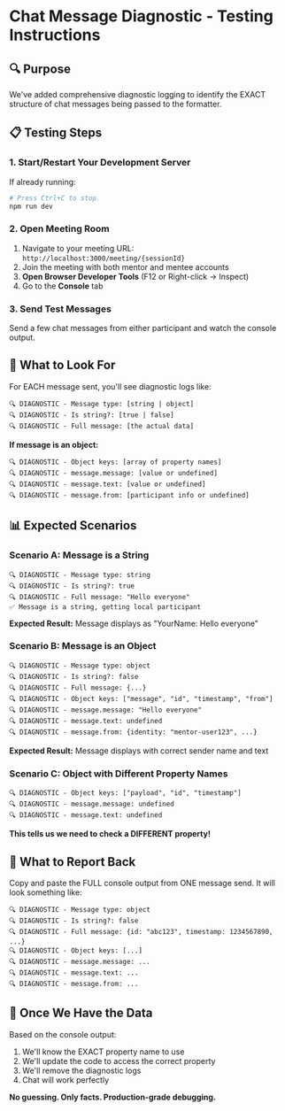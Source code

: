 # Chat Message Diagnostic - Testing Instructions

## 🔍 Purpose
We've added comprehensive diagnostic logging to identify the EXACT structure of chat messages being passed to the formatter.

## 📋 Testing Steps

### 1. Start/Restart Your Development Server
If already running:
```bash
# Press Ctrl+C to stop
npm run dev
```

### 2. Open Meeting Room
1. Navigate to your meeting URL: `http://localhost:3000/meeting/{sessionId}`
2. Join the meeting with both mentor and mentee accounts
3. **Open Browser Developer Tools** (F12 or Right-click → Inspect)
4. Go to the **Console** tab

### 3. Send Test Messages
Send a few chat messages from either participant and watch the console output.

## 🔎 What to Look For

For EACH message sent, you'll see diagnostic logs like:

```
🔍 DIAGNOSTIC - Message type: [string | object]
🔍 DIAGNOSTIC - Is string?: [true | false]
🔍 DIAGNOSTIC - Full message: [the actual data]
```

**If message is an object:**
```
🔍 DIAGNOSTIC - Object keys: [array of property names]
🔍 DIAGNOSTIC - message.message: [value or undefined]
🔍 DIAGNOSTIC - message.text: [value or undefined]
🔍 DIAGNOSTIC - message.from: [participant info or undefined]
```

## 📊 Expected Scenarios

### Scenario A: Message is a String
```
🔍 DIAGNOSTIC - Message type: string
🔍 DIAGNOSTIC - Is string?: true
🔍 DIAGNOSTIC - Full message: "Hello everyone"
✅ Message is a string, getting local participant
```
**Expected Result:** Message displays as "YourName: Hello everyone"

### Scenario B: Message is an Object
```
🔍 DIAGNOSTIC - Message type: object
🔍 DIAGNOSTIC - Is string?: false
🔍 DIAGNOSTIC - Full message: {...}
🔍 DIAGNOSTIC - Object keys: ["message", "id", "timestamp", "from"]
🔍 DIAGNOSTIC - message.message: "Hello everyone"
🔍 DIAGNOSTIC - message.text: undefined
🔍 DIAGNOSTIC - message.from: {identity: "mentor-user123", ...}
```
**Expected Result:** Message displays with correct sender name and text

### Scenario C: Object with Different Property Names
```
🔍 DIAGNOSTIC - Object keys: ["payload", "id", "timestamp"]
🔍 DIAGNOSTIC - message.message: undefined
🔍 DIAGNOSTIC - message.text: undefined
```
**This tells us we need to check a DIFFERENT property!**

## 📝 What to Report Back

Copy and paste the FULL console output from ONE message send. It will look something like:

```
🔍 DIAGNOSTIC - Message type: object
🔍 DIAGNOSTIC - Is string?: false
🔍 DIAGNOSTIC - Full message: {id: "abc123", timestamp: 1234567890, ...}
🔍 DIAGNOSTIC - Object keys: [...]
🔍 DIAGNOSTIC - message.message: ...
🔍 DIAGNOSTIC - message.text: ...
🔍 DIAGNOSTIC - message.from: ...
```

## 🎯 Once We Have the Data

Based on the console output:
1. We'll know the EXACT property name to use
2. We'll update the code to access the correct property
3. We'll remove the diagnostic logs
4. Chat will work perfectly

**No guessing. Only facts. Production-grade debugging.**
